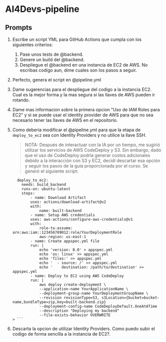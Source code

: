 # AI4Devs-pipeline

## Prompts

1. Escribe un script YML para GitHub Actions que cumpla con los siguientes criterios:

   1. Pase unos tests de @backend.
   2. Genere un build del @backend.
   3. Despliegue el @backend en una instancia de EC2 de AWS. 
   No escribas codigo aun, dime cuales son los pasos a seguir.

2. Perfecto, genera el script en @pipeline.yml 
3. Dame sugerencias para el despliegue del codigo a la instancia EC2. Cual es la mejor forma y la mas segura si las llaves de AWS pueden ir rotando.
4. Dame mas informacion sobre la primera opcion "Uso de IAM Roles para EC2" y si se puede usar el identity provider de AWS para que no sea necesario tener las llaves de AWS en el repositorio.
5. Como deberia modificar el @pipeline.yml para que la etapa de `deploy_to_ec2` sea con Identity Providers y no utilice la llave SSH.
   > NOTA: Después de interactuar con la IA por un tiempo, me sugirió utilizar los servicios de AWS CodeDeploy y S3. Sin embargo, dado que el uso de CodeDeploy podría generar costos adicionales debido a la interacción con S3 y EC2, decidí descartar esa opción y seguir los pasos de la guía proporcionada por el curso. Se generó el siguiente script:
    ```
      deploy_to_ec2:
        needs: build_backend
        runs-on: ubuntu-latest
        steps:
            - name: Download Artifact
            uses: actions/download-artifact@v2
            with:
                name: built-backend
            - name: Setup AWS credentials
            uses: aws-actions/configure-aws-credentials@v1
            with:
                role-to-assume: arn:aws:iam::123456789012:role/YourDeploymentRole
                aws-region: us-east-1
            - name: Create appspec.yml file
            run: |
                echo 'version: 0.0' > appspec.yml
                echo 'os: linux' >> appspec.yml
                echo 'files:' >> appspec.yml
                echo '  - source: /' >> appspec.yml
                echo '    destination: /path/to/destination' >> appspec.yml
            - name: Deploy to EC2 using AWS CodeDeploy
            run: |
                aws deploy create-deployment \
                --application-name YourApplicationName \
                --deployment-group-name YourDeploymentGroupName \
                --revision revisionType=S3, s3Location={bucket=bucket-name,bundleType=zip,key=built-backend.zip}
                --deployment-config-name CodeDeployDefault.OneAtATime
                --description "Deploying my backend"
                --file-exists-behavior OVERWRITE
   > ```
6. Descarta la opcion de utilizar Identity Providers. Como puedo subir el codigo de forma sencilla a la instancia de EC2?.